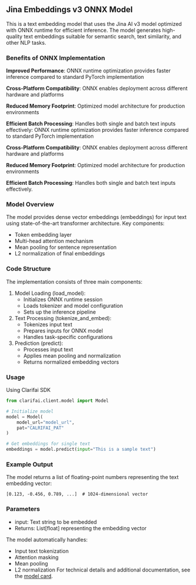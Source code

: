 ## Jina Embeddings v3 ONNX Model
This is a text embedding model that uses the Jina AI v3 model optimized with ONNX runtime for efficient inference. The model generates high-quality text embeddings suitable for semantic search, text similarity, and other NLP tasks.

### Benefits of ONNX Implementation


**Improved Performance**: ONNX runtime optimization provides faster inference compared to standard PyTorch implementation

**Cross-Platform Compatibility**: ONNX enables deployment across different hardware and platforms

**Reduced Memory Footprint**: Optimized model architecture for production environments

**Efficient Batch Processing**: Handles both single and batch text inputs effectively: 
ONNX runtime optimization provides faster inference compared to standard PyTorch implementation

**Cross-Platform Compatibility**: ONNX enables deployment across different hardware and platforms

**Reduced Memory Footprint**: Optimized model architecture for production environments

**Efficient Batch Processing**: Handles both single and batch text inputs effectively.

### Model Overview
The model provides dense vector embeddings (embeddings) for input text using state-of-the-art transformer architecture. Key components:

- Token embedding layer
- Multi-head attention mechanism
- Mean pooling for sentence representation
- L2 normalization of final embeddings

### Code Structure
The implementation consists of three main components:

1. Model Loading (load_model):
    - Initializes ONNX runtime session
    - Loads tokenizer and model configuration
    - Sets up the inference pipeline
2. Text Processing (tokenize_and_embed):
    - Tokenizes input text
    - Prepares inputs for ONNX model
    - Handles task-specific configurations
3. Prediction (predict):
    - Processes input text
    - Applies mean pooling and normalization
    - Returns normalized embedding vectors

### Usage
Using Clarifai SDK
```python
from clarifai.client.model import Model

# Initialize model
model = Model(
    model_url="model_url",
    pat="CALRIFAI_PAT"
)

# Get embeddings for single text
embeddings = model.predict(input="This is a sample text")

```

### Example Output
The model returns a list of floating-point numbers representing the text embedding vector:
```
[0.123, -0.456, 0.789, ...]  # 1024-dimensional vector
```
### Parameters
- input: Text string to be embedded
- Returns: List[float] representing the embedding vector


The model automatically handles:
- Input text tokenization
- Attention masking
- Mean pooling
- L2 normalization
For technical details and additional documentation, see the [model card](https://jina.ai/news/jina-embeddings-v3-a-frontier-multilingual-embedding-model/#parameter-dimensions).
